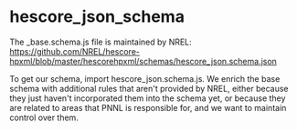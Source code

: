 hescore_json_schema
===================
The _base.schema.js file is maintained by NREL: 
https://github.com/NREL/hescore-hpxml/blob/master/hescorehpxml/schemas/hescore_json.schema.json

To get our schema, import hescore_json.schema.js. We enrich the base schema with
additional rules that aren't provided by NREL, either because they just haven't
incorporated them into the schema yet, or because they are related to areas that
PNNL is responsible for, and we want to maintain control over them.